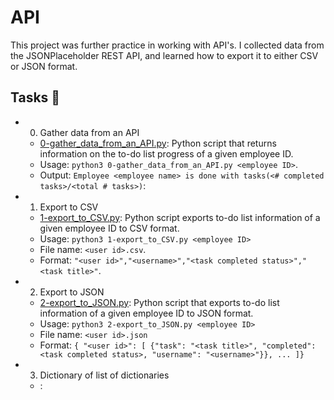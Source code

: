 # API

This project was further practice in working with API's. I collected data from the JSONPlaceholder REST API, and learned how to export it to either CSV or JSON format.

## Tasks 📃
- 0. Gather data from an API
  - [0-gather_data_from_an_API.py](https://github.com/richard-1257/alx-system_engineering-devops/blob/master/0x15-api/0-gather_data_from_an_API.py): Python script that returns information on the to-do list progress of a given employee ID.
  - Usage: `python3 0-gather_data_from_an_API.py <employee ID>`.
  - Output: `Employee <employee name> is done with tasks(<# completed tasks>/<total # tasks>)`:

- 1. Export to CSV
  - [1-export_to_CSV.py](https://github.com/richard-1257/alx-system_engineering-devops/blob/master/0x15-api/1-export_to_CSV.py): Python script exports to-do list information of a given employee ID to CSV format.
  - Usage: `python3 1-export_to_CSV.py <employee ID>`
  - File name: `<user id>.csv`. 
  - Format: `"<user id>","<username>","<task completed status>","<task title>"`.

- 2. Export to JSON
  - [2-export_to_JSON.py](https://github.com/richard-1257/alx-system_engineering-devops/blob/master/0x15-api/2-export_to_JSON.py): Python script that exports to-do list information of a given employee ID to JSON format.
  - Usage: `python3 2-export_to_JSON.py <employee ID>`
  - File name: `<user id>.json`
  - Format: `{ "<user id>": [ {"task": "<task title>", "completed": <task completed status>, "username": "<username>"}}, ... ]}`

- 3. Dictionary of list of dictionaries
  - [](): 



  
  
  

